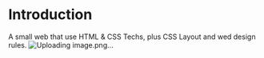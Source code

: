 # Introduction
A small web that use HTML & CSS Techs, plus CSS Layout and wed design rules.
![Uploading image.png…]()
